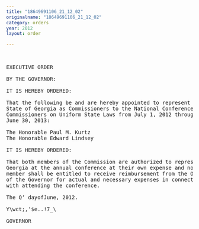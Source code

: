 ```yaml
---
title: "18649691106_21_12_02"
originalname: "18649691106_21_12_02"
category: orders
year: 2012
layout: order

---
```

<pre>
 

EXECUTIVE ORDER

BY THE GOVERNOR:

IT IS HEREBY ORDERED:

That the following be and are hereby appointed to represent the
State of Georgia as Commissioners to the National Conference of
Commissioners on Uniform State Laws from July 1, 2012 through
June 30, 2013:

The Honorable Paul M. Kurtz
The Honorable Edward Lindsey

IT IS HEREBY ORDERED:

That both members of the Commission are authorized to represent
Georgia at the annual conference at their own expense and no such
member shall be entitled to receive reimbursement from the Office
of the Governor for actual and necessary expenses in connection
with attending the conference.

The Q‘ dayofJune, 2012.

Y\wct;,‘$e..!7_\

GOVERNOR

</pre>
